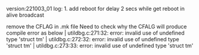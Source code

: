 version:221003_01
log:
    1. add reboot for delay 2 secs while get reboot in alive broadcast

remove the CFLAG in .mk file
Need to check why the CFALG will produce compile error as below
| utildbg.c:271:32: error: invalid use of undefined type 'struct tm'
| utildbg.c:272:32: error: invalid use of undefined type 'struct tm'
| utildbg.c:273:33: error: invalid use of undefined type 'struct tm'

